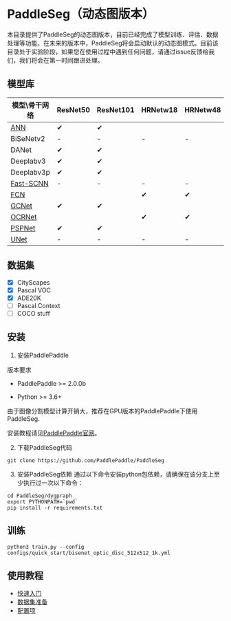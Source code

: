 # PaddleSeg（动态图版本）

本目录提供了PaddleSeg的动态图版本，目前已经完成了模型训练、评估、数据处理等功能，在未来的版本中，PaddleSeg将会启动默认的动态图模式。目前该目录处于实验阶段，如果您在使用过程中遇到任何问题，请通过issue反馈给我们，我们将会在第一时间跟进处理。

## 模型库

|模型\骨干网络|ResNet50|ResNet101|HRNetw18|HRNetw48|
|-|-|-|-|-|
|[ANN](./configs/ann)|✔|✔|||
|BiSeNetv2|-|-|-|-|
|DANet|✔|✔|||
|Deeplabv3|✔|✔|||
|Deeplabv3p|✔|✔|||
|[Fast-SCNN](./configs/fastscnn)|-|-|-|-|
|[FCN](./configs/fcn)|||✔|✔|
|[GCNet](./configs/gcnet)|✔|✔|||
|[OCRNet](./configs/ocrnet/)|||✔|✔|
|[PSPNet](./configs/pspnet)|✔|✔|||
|[UNet](./configs/unet)|-|-|-|-|

## 数据集

- [x] CityScapes
- [x] Pascal VOC
- [x] ADE20K
- [ ] Pascal Context
- [ ] COCO stuff

## 安装

1. 安装PaddlePaddle

版本要求

* PaddlePaddle >= 2.0.0b

* Python >= 3.6+

由于图像分割模型计算开销大，推荐在GPU版本的PaddlePaddle下使用PaddleSeg.

安装教程请见[PaddlePaddle官网](https://www.paddlepaddle.org.cn/documentation/docs/zh/2.0-beta/install/index_cn.html)。


2. 下载PaddleSeg代码
```shell
git clone https://github.com/PaddlePaddle/PaddleSeg
```

3. 安装PaddleSeg依赖
通过以下命令安装python包依赖，请确保在该分支上至少执行过一次以下命令：

```
cd PaddleSeg/dygpraph
export PYTHONPATH=`pwd`
pip install -r requirements.txt
```

## 训练
```
python3 train.py --config configs/quick_start/bisenet_optic_disc_512x512_1k.yml
```

## 使用教程

* [快速入门](./docs/quick_start.md)
* [数据集准备](./docs/data_prepare.md)
* [配置项](./configs/)
